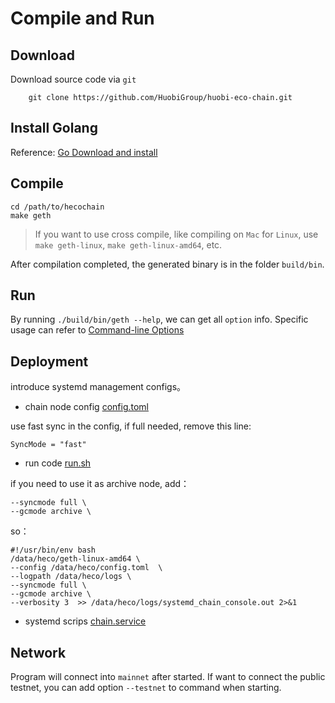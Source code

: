 # Compile and Run

## Download
Download source code via `git`
```
    git clone https://github.com/HuobiGroup/huobi-eco-chain.git
```
## Install Golang
Reference: [Go Download and install](https://golang.org/doc/install)

## Compile
```
cd /path/to/hecochain
make geth
```
> If you want to use cross compile, like compiling on `Mac` for `Linux`, use `make geth-linux`, `make geth-linux-amd64`, etc.


After compilation completed, the generated binary is in the folder `build/bin`.

## Run
By running `./build/bin/geth --help`, we can get all `option` info. Specific usage can refer to [Command-line Options](https://geth.ethereum.org/docs/interface/command-line-options)

## Deployment

introduce systemd management configs。


* chain node config
[config.toml](../../common/run/config.toml)

use fast sync in the config, if full needed, remove this line:
```
SyncMode = "fast"
```

* run code
[run.sh](../../common/run/run.sh)

if you need to use it as archive node, add：

```
--syncmode full \
--gcmode archive \
```

so：

```
#!/usr/bin/env bash
/data/heco/geth-linux-amd64 \
--config /data/heco/config.toml  \
--logpath /data/heco/logs \
--syncmode full \
--gcmode archive \
--verbosity 3  >> /data/heco/logs/systemd_chain_console.out 2>&1
```

* systemd scrips
[chain.service](../../common/run/chain.service)



## Network
Program will connect into `mainnet` after started. If want to connect the public testnet, you can add option `--testnet` to command when starting. 

